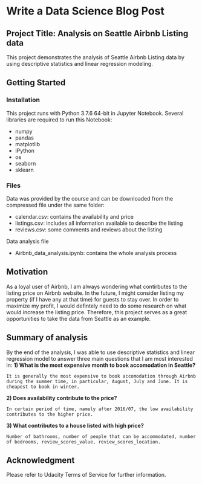 # Write a Data Science Blog Post

## Project Title: Analysis on Seattle Airbnb Listing data
This project demonstrates the analysis of Seattle Airbnb Listing data by using descriptive statistics and linear regression modeling.

## Getting Started
### Installation
This project runs with Python 3.7.6 64-bit in Jupyter Notebook. Several libraries are required to run this Notebook:
- numpy
- pandas
- matplotlib
- IPython
- os
- seaborn
- sklearn

### Files
Data was provided by the course and can be downloaded from the compressed file under the same folder:
- calendar.csv: contains the availability and price
- listings.csv: includes all information available to describe the listing
- reviews.csv: some comments and reviews about the listing

Data analysis file
- Airbnb_data_analysis.ipynb: contains the whole analysis process

## Motivation
As a loyal user of Airbnb, I am always wondering what contirbutes to the listing price on Airbnb website. In the future, I might consider listing my property (if I have any at that time) for guests to stay over. In order to maximize my profit, I would defintely need to do some research on what would increase the listing price. Therefore, this project serves as a great opportunities to take the data from Seattle as an example.


## Summary of analysis
By the end of the analysis, I was able to use descriptive statistics and linear regression model to answer three main questions that I am most interested in:
**1) What is the most expensive month to book accomodation in Seattle?**

    It is generally the most expensive to book accomodation through Airbnb during the summer time, in particular, August, July and June. It is cheapest to book in winter.

**2) Does availability contribute to the price?**

    In certain period of time, namely after 2016/07, the low availability contributes to the higher price.

**3) What contributes to a house listed with high price?**

    Number of bathrooms, number of people that can be accommodated, number of bedrooms, review_scores_value, review_scores_location.
    
    
## Acknowledgment
Please refer to Udacity Terms of Service for further information.
